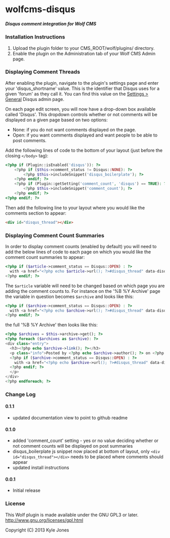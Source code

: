 wolfcms-disqus
==============

##### Disqus comment integration for Wolf CMS

### Installation Instructions

1. Upload the plugin folder to your CMS\_ROOT/wolf/plugins/ directory.
2. Enable the plugin on the Administration tab of your Wolf CMS Admin page.

### Displaying Comment Threads

After enabling the plugin, navigate to the plugin's settings page and enter your 'disqus\_shortname' value. This is the identifier that Disqus uses for a given 'forum' as they call it. You can find this value on the [Settings > General][1] Disqus admin page.

On each page edit screen, you will now have a drop-down box available called 'Disqus'. This dropdown controls whether or not comments will be displayed on a given page based on two options:

  * None: if you do not want comments displayed on the page.
  * Open: if you want comments displayed and want people to be able to post comments.

Add the following lines of code to the bottom of your layout (just before the closing `</body>` tag):

```php
<?php if (Plugin::isEnabled('disqus')): ?>
    <?php if ($this->comment_status != Disqus::NONE): ?>
        <?php $this->includeSnippet('disqus_boilerplate'); ?>
    <?php endif; ?>
    <?php if (Plugin::getSetting('comment_count', 'disqus') == TRUE): ?>
        <?php $this->includeSnippet('comment_count'); ?>
    <?php endif; ?>
<?php endif; ?>
```

Then add the following line to your layout where you would like the comments section to appear:

```html
<div id="disqus_thread"></div>
```

### Displaying Comment Count Summaries

In order to display comment counts (enabled by default) you will need to add the below lines of code to each page on which you would like the comment count summaries to appear: 

```php
<?php if ($article->comment_status == Disqus::OPEN) : ?>
  with <a href="<?php echo $article->url(); ?>#disqus_thread" data-disqus-identifier="<?php echo $article->id(); ?>" > </a>
<?php endif; ?>
```

The `$article` variable will need to be changed based on which page you are adding the comment counts to. For instance on the '%B %Y Archive' page the variable in question becomes `$archive` and looks like this:

```php
<?php if ($archive->comment_status == Disqus::OPEN) : ?>
  with <a href="<?php echo $archive->url(); ?>#disqus_thread" data-disqus-identifier="<?php echo $archive->id(); ?>" > </a>
<?php endif; ?>
```

the full '%B %Y Archive' then looks like this:

```php
<?php $archives = $this->archive->get(); ?>
<?php foreach ($archives as $archive): ?>
<div class="entry">
  <h3><?php echo $archive->link(); ?></h3>
  <p class="info">Posted by <?php echo $archive->author(); ?> on <?php echo $archive->date(); ?>
  <?php if ($archive->comment_status == Disqus::OPEN) : ?>
    with <a href="<?php echo $archive->url(); ?>#disqus_thread" data-disqus-identifier="<?php echo $archive->id(); ?>" > </a>
  <?php endif; ?>
  </p>
</div>
<?php endforeach; ?>
```

### Change Log

#### 0.1.1

* updated documentation view to point to github readme

#### 0.1.0

* added 'comment_count' setting - yes or no value deciding whether or not comment counts will be displayed on post summaries
* disqus_boilerplate js snippet now placed at bottom of layout, only `<div id="disqus_thread"></div>` needs to be placed where comments should appear 
* updated install instructions

#### 0.0.1

* Initial release

### License

This Wolf plugin is made available under the GNU GPL3 or later.
http://www.gnu.org/licenses/gpl.html

Copyright (C) 2013 Kyle Jones

[1]: http://disqus.com/admin/settings/
